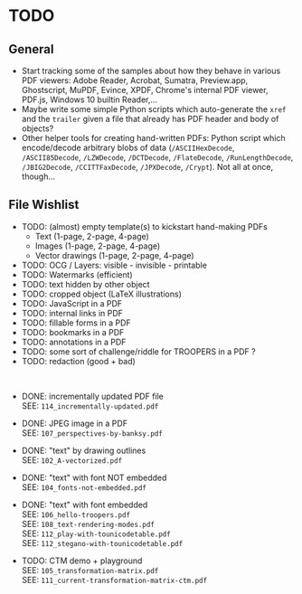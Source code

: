 # TODO

## General

- Start tracking some of the samples about how they behave in various PDF viewers:
  Adobe Reader, Acrobat, Sumatra, Preview.app, Ghostscript, MuPDF, Evince, XPDF, Chrome's internal PDF viewer, PDF.js, Windows 10 builtin Reader,...
- Maybe write some simple Python scripts which auto-generate the `xref` and the `trailer` given a file that already has PDF header and body of objects?
- Other helper tools for creating hand-written PDFs:
  Python script which encode/decode arbitrary blobs of data (`/ASCIIHexDecode`, `/ASCII85Decode`, `/LZWDecode`, `/DCTDecode`, `/FlateDecode`, `/RunLengthDecode`, `/JBIG2Decode`, `/CCITTFaxDecode`, `/JPXDecode`, `/Crypt`).
  Not all at once, though...

## File Wishlist

- TODO: (almost) empty template(s) to kickstart hand-making PDFs
    * Text (1-page, 2-page, 4-page)
    * Images (1-page, 2-page, 4-page)
    * Vector drawings (1-page, 2-page, 4-page)
- TODO: OCG / Layers: visible - invisible - printable
- TODO: Watermarks (efficient)
- TODO: text hidden by other object
- TODO: cropped object (LaTeX illustrations)
- TODO: JavaScript in a PDF
- TODO: internal links in PDF
- TODO: fillable forms in a PDF
- TODO: bookmarks in a PDF
- TODO: annotations in a PDF
- TODO: some sort of challenge/riddle for TROOPERS in a PDF ?
- TODO: redaction (good + bad)

&nbsp;

- DONE: incrementally updated PDF file    
  SEE: `114_incrementally-updated.pdf`

- DONE: JPEG image in a PDF    
  SEE: `107_perspectives-by-banksy.pdf`

- DONE: "text" by drawing outlines     
  SEE: `102_A-vectorized.pdf`

- DONE: "text" with font NOT embedded     
  SEE: `104_fonts-not-embedded.pdf`

- DONE: "text" with font embedded     
  SEE: `106_hello-troopers.pdf`    
  SEE: `108_text-rendering-modes.pdf`    
  SEE: `112_play-with-tounicodetable.pdf`    
  SEE: `112_stegano-with-tounicodetable.pdf`

- TODO: CTM demo + playground     
  SEE: `105_transformation-matrix.pdf`     
  SEE: `111_current-transformation-matrix-ctm.pdf`
